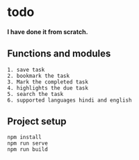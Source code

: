 # todo
#### I have done it from scratch.
## Functions and modules
```
1. save task
2. bookmark the task
3. Mark the completed task
4. highlights the due task
5. search the task
6. supported languages hindi and english

```
## Project setup
```
npm install
npm run serve
npm run build
